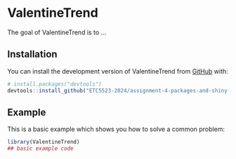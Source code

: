 
# ValentineTrend

<!-- badges: start -->
<!-- badges: end -->

The goal of ValentineTrend is to ...

## Installation

You can install the development version of ValentineTrend from [GitHub](https://github.com/) with:

``` r
# install.packages("devtools")
devtools::install_github("ETC5523-2024/assignment-4-packages-and-shiny-apps-Mhon0009")
```

## Example

This is a basic example which shows you how to solve a common problem:

``` r
library(ValentineTrend)
## basic example code
```

